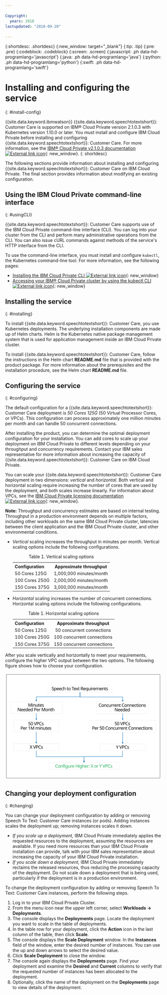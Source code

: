 ```yaml
---

Copyright:
  years: 2018
lastupdated: "2018-09-20"

---
```


{:shortdesc: .shortdesc}
{:new_window: target="_blank"}
{:tip: .tip}
{:pre: .pre}
{:codeblock: .codeblock}
{:screen: .screen}
{:javascript: .ph data-hd-programlang='javascript'}
{:java: .ph data-hd-programlang='java'}
{:python: .ph data-hd-programlang='python'}
{:swift: .ph data-hd-programlang='swift'}

# Installing and configuring the service
{: #install-config}

{{site.data.keyword.ibmwatson}} {{site.data.keyword.speechtotextshort}}: Customer Care is supported on IBM&reg; Cloud Private version 2.1.0.3 with Kubernetes version 1.10.0 or later. You must install and configure IBM Cloud Private before installing and configuring {{site.data.keyword.speechtotextshort}}: Customer Care. For more information, see the [IBM&reg; Cloud Private v2.1.0.3 documentation ![External link icon](../../icons/launch-glyph.svg "External link icon")](https://www-03preprod.ibm.com/support/knowledgecenter/SSBS6K_2.1.0.3/kc_welcome_containers.html){: new_window}.
{: shortdesc}

The following sections provide information about installing and configuring {{site.data.keyword.speechtotextshort}}: Customer Care on IBM Cloud Private. The final section provides information about modifying an existing configuration.

## Using the IBM Cloud Private command-line interface
{: #usingCLI}

{{site.data.keyword.speechtotextshort}}: Customer Care supports use of the IBM Cloud Private command-line interface (CLI). You can log into your cluster from the CLI and perform many administrative operations from the CLI. You can also issue cURL commands against methods of the service's HTTP interface from the CLI.

To use the command-line interface, you must install and configure `kubectl`, the Kubernetes command-line tool. For more information, see the following pages:

-   [Installing the IBM Cloud Private CLI ![External link icon](../../icons/launch-glyph.svg "External link icon")](https://www.ibm.com/support/knowledgecenter/SSBS6K_2.1.0.3/manage_cluster/install_cli.html){: new_window}
-   [Accessing your IBM&reg; Cloud Private cluster by using the kubectl CLI ![External link icon](../../icons/launch-glyph.svg "External link icon")](https://www.ibm.com/support/knowledgecenter/SSBS6K_2.1.0.3/manage_cluster/cfc_cli.html){: new_window}

## Installing the service
{: #installing}

To install {{site.data.keyword.speechtotextshort}}: Customer Care, you use Kubernetes deployments. The underlying installation components are made up of Helm charts. Helm is the Kubernetes native package management system that is used for application management inside an IBM Cloud Private cluster.

To install {{site.data.keyword.speechtotextshort}}: Customer Care, follow the instructions in the Helm chart **README.md** file that is provided with the product package. For more information about the prerequisites and the installation procedure, see the Helm chart **README.md** file.

## Configuring the service
{: #configuring}

The default configuration for a {{site.data.keyword.speechtotextshort}}: Customer Care deployment is *50 Cores 125G* (50 Virtual Processor Cores, or VPCs). This configuration can process approximately one million minutes per month and can handle 50 concurrent connections.

After installing the product, you can determine the optimal deployment configuration for your installation. You can add cores to scale up your deployment on IBM Cloud Private to different levels depending on your throughput and concurrency requirements. Contact your IBM sales representative for more information about increasing the capacity of {{site.data.keyword.speechtotextshort}}: Customer Care on IBM Cloud Private.

You can scale your {{site.data.keyword.speechtotextshort}}: Customer Care deployment in two dimensions: *vertical* and *horizontal*. Both vertical and horizontal scaling require increasing the number of cores that are used by the deployment, and both scales increase linearly. For information about VPCs, see the [IBM Cloud Private licensing documentation ![External link icon](../../icons/launch-glyph.svg "External link icon")](https://www.ibm.com/support/knowledgecenter/SSBS6K_2.1.0/manage_cluster/licensing.html){: new_window}.

**Note:** Throughput and concurrency estimates are based on internal testing. Throughput in a production environment depends on multiple factors, including other workloads on the same IBM Cloud Private cluster, latencies between the client application and the IBM Cloud Private cluster, and other environmental conditions.

-   *Vertical* scaling increases the throughput in minutes per month. Vertical scaling options include the following configurations.

    <table>
      <caption>Table 1. Vertical scaling options</caption>
      <tr>
        <th style="text-align:left">
          Configuration
        </th>
        <th style="text-align:center">
          Approximate throughput
        </th>
      </tr>
      <tr>
        <td style="text-align:left">50 Cores 125G</td>
        <td style="text-align:center">1,000,000 minutes/month</td>
      </tr>
      <tr>
        <td style="text-align:left">100 Cores 250G</td>
        <td style="text-align:center">2,000,000 minutes/month</td>
      </tr>
      <tr>
        <td style="text-align:left">150 Cores 375G</td>
        <td style="text-align:center">3,000,000 minutes/month</td>
      </tr>
    </table>

-   *Horizontal* scaling increases the number of concurrent connections. Horizontal scaling options include the following configurations.

    <table>
      <caption>Table 1. Horizontal scaling options</caption>
      <tr>
        <th style="text-align:left">
          Configuration
        </th>
        <th style="text-align:center">
          Approximate throughput
        </th>
      </tr>
      <tr>
        <td style="text-align:left">50 Cores 125G</td>
        <td style="text-align:center">50 concurrent connections</td>
      </tr>
      <tr>
        <td style="text-align:left">100 Cores 250G</td>
        <td style="text-align:center">100 concurrent connections</td>
      </tr>
      <tr>
        <td style="text-align:left">150 Cores 375G</td>
        <td style="text-align:center">150 concurrent connections</td>
      </tr>
    </table>

After you scale vertically and horizontally to meet your requirements, configure the higher VPC output between the two options. The following figure shows how to choose your configuration.

![Speech to Text: Customer Care scaling requirements.](images/stt-icp-scaling.svg)

## Changing your deployment configuration
{: #changing}

You can change your deployment configuration by adding or removing Speech To Text: Customer Care instances (or pods). Adding instances scales the deployment up; removing instances scales it down.

-   *If you scale up a deployment,* IBM Cloud Private immediately applies the requested resources to the deployment, assuming the resources are available. If you need more resources than your IBM Cloud Private installation can provide, talk with your IBM sales representative about increasing the capacity of your IBM Cloud Private installation.
-   *If you scale down a deployment,* IBM Cloud Private immediately reclaims the released resources, thus reducing the processing capacity of the deployment. Do not scale down a deployment that is being used, particularly if the deployment is in a production environment.

To change the deployment configuration by adding or removing Speech To Text: Customer Care instances, perform the following steps.

1.  Log in to your IBM Cloud Private Cluster.
2.  From the menu icon near the upper left corner, select **Workloads -> Deployments**.
3.  The console displays the **Deployments** page. Locate the deployment you want to scale in the table of deployments.
4.  In the table row for your deployment, click the **Action** icon in the last column of the table, then click **Scale**.
5.  The console displays the **Scale Deployment** window. In the **Instances** field of the window, enter the desired number of instances. You can use the up and down arrows to select the desired value.
6.  Click **Scale Deployment** to close the window.
7.  The console again displays the **Deployments** page. Find your deployment and examine the **Desired** and **Current** columns to verify that the requested number of instances has been allocated to the deployment.
8.  Optionally, click the name of the deployment on the **Deployments** page to view details of the deployment.
